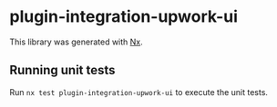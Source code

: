 # plugin-integration-upwork-ui

This library was generated with [Nx](https://nx.dev).

## Running unit tests

Run `nx test plugin-integration-upwork-ui` to execute the unit tests.
